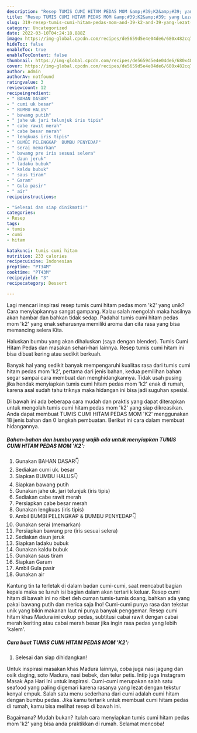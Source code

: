 ```yaml
---
description: "Resep TUMIS CUMI HITAM PEDAS MOM &amp;#39;K2&amp;#39; yang Lezat Sekali"
title: "Resep TUMIS CUMI HITAM PEDAS MOM &amp;#39;K2&amp;#39; yang Lezat Sekali"
slug: 319-resep-tumis-cumi-hitam-pedas-mom-and-39-k2-and-39-yang-lezat-sekali
category: Uncategorized
date: 2022-03-10T04:24:18.888Z
image: https://img-global.cpcdn.com/recipes/de5659d5e4e04de6/680x482cq70/tumis-cumi-hitam-pedas-mom-k2-foto-resep-utama.jpg
hideToc: false
enableToc: true
enableTocContent: false
thumbnail: https://img-global.cpcdn.com/recipes/de5659d5e4e04de6/680x482cq70/tumis-cumi-hitam-pedas-mom-k2-foto-resep-utama.jpg
cover: https://img-global.cpcdn.com/recipes/de5659d5e4e04de6/680x482cq70/tumis-cumi-hitam-pedas-mom-k2-foto-resep-utama.jpg
author: Admin
authorAv: notfound
ratingvalue: 3
reviewcount: 12
recipeingredient:
- " BAHAN DASAR"
- " cumi uk besar"
- " BUMBU HALUS"
- " bawang putih"
- " jahe uk jari telunjuk iris tipis"
- " cabe rawit merah"
- " cabe besar merah"
- " lengkuas iris tipis"
- " BUMBI PELENGKAP  BUMBU PENYEDAP"
- " serai memarkan"
- " bawang pre iris sesuai selera"
- " daun jeruk"
- " ladaku bubuk"
- " kaldu bubuk"
- " saus tiram"
- " Garam"
- " Gula pasir"
- " air"
recipeinstructions:

- "Selesai dan siap dinikmati!"
categories:
- Resep
tags:
- tumis
- cumi
- hitam

katakunci: tumis cumi hitam 
nutrition: 233 calories
recipecuisine: Indonesian
preptime: "PT34M"
cooktime: "PT43M"
recipeyield: "3"
recipecategory: Dessert

---
```





Lagi mencari inspirasi resep tumis cumi hitam pedas mom &#39;k2&#39; yang unik? Cara menyiapkannya sangat gampang. Kalau salah mengolah maka hasilnya akan hambar dan bahkan tidak sedap. Padahal tumis cumi hitam pedas mom &#39;k2&#39; yang enak seharusnya memiliki aroma dan cita rasa yang bisa memancing selera Kita.





Haluskan bumbu yang akan dihaluskan (saya dengan blender). Tumis Cumi Hitam Pedas dan masakan sehari-hari lainnya. Resep tumis cumi hitam ini bisa dibuat kering atau sedikit berkuah.

Banyak hal yang sedikit banyak mempengaruhi kualitas rasa dari tumis cumi hitam pedas mom &#39;k2&#39;, pertama dari jenis bahan, kedua pemilihan bahan segar sampai cara membuat dan menghidangkannya. Tidak usah pusing jika hendak menyiapkan tumis cumi hitam pedas mom &#39;k2&#39; enak di rumah, karena asal sudah tahu triknya maka hidangan ini bisa jadi suguhan spesial.






Di bawah ini ada beberapa cara mudah dan praktis yang dapat diterapkan untuk mengolah tumis cumi hitam pedas mom &#39;k2&#39; yang siap dikreasikan. Anda dapat membuat TUMIS CUMI HITAM PEDAS MOM &#39;K2&#39; menggunakan 18 jenis bahan dan 0 langkah pembuatan. Berikut ini cara dalam membuat hidangannya.

<!--inarticleads1-->

##### Bahan-bahan dan bumbu yang wajib ada untuk menyiapkan TUMIS CUMI HITAM PEDAS MOM &#39;K2&#39;:

1. Gunakan  BAHAN DASAR👇
1. Sediakan  cumi uk. besar
1. Siapkan  BUMBU HALUS👇
1. Siapkan  bawang putih
1. Gunakan  jahe uk. jari telunjuk (iris tipis)
1. Sediakan  cabe rawit merah
1. Persiapkan  cabe besar merah
1. Gunakan  lengkuas (iris tipis)
1. Ambil  BUMBI PELENGKAP &amp; BUMBU PENYEDAP👇
1. Gunakan  serai (memarkan)
1. Persiapkan  bawang pre (iris sesuai selera)
1. Sediakan  daun jeruk
1. Siapkan  ladaku bubuk
1. Gunakan  kaldu bubuk
1. Gunakan  saus tiram
1. Siapkan  Garam
1. Ambil  Gula pasir
1. Gunakan  air


Kantung tin ta terletak di dalam badan cumi-cumi, saat mencabut bagian kepala maka se lu ruh isi bagian dalam akan tertari k keluar. Resep cumi hitam di bawah ini no ribet deh cuman tumis-tumis doang, bahkan ada yang pakai bawang putih dan merica saja lho! Cumi-cumi punya rasa dan tekstur unik yang bikin makanan laut ni punya banyak penggemar. Resep cumi hitam khas Madura ini cukup pedas, subtitusi cabai rawit dengan cabai merah keriting atau cabai merah besar jika ingin rasa pedas yang lebih &#39;kalem&#39;. 

<!--inarticleads2-->

##### Cara buat TUMIS CUMI HITAM PEDAS MOM &#39;K2&#39;:


1. Selesai dan siap dihidangkan!

Untuk inspirasi masakan khas Madura lainnya, coba juga nasi jagung dan osik daging, soto Madura, nasi bebek, dan telur petis. Intip juga Instagram Masak Apa Hari Ini untuk inspirasi. Cumi-cumi merupakan salah satu seafood yang paling digemari karena rasanya yang lezat dengan tekstur kenyal empuk. Salah satu menu sederhana dari cumi adalah cumi hitam dengan bumbu pedas. Jika kamu tertarik untuk membuat cumi hitam pedas di rumah, kamu bisa melihat resep di bawah ini. 

Bagaimana? Mudah bukan? Itulah cara menyiapkan tumis cumi hitam pedas mom &#39;k2&#39; yang bisa anda praktikkan di rumah. Selamat mencoba!
